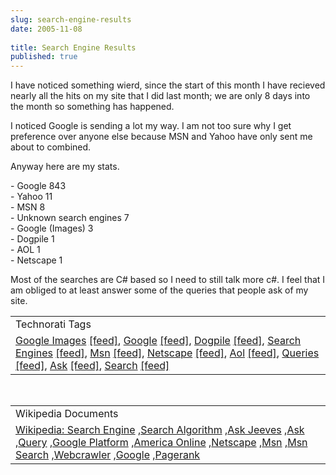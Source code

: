 ```yaml
---
slug: search-engine-results
date: 2005-11-08
 
title: Search Engine Results
published: true
---
```

I have noticed something wierd, since the start of this month I have recieved nearly all the hits on my site that I did last month; we are only 8 days into the month so something has happened.<p />I noticed Google is sending a lot my way. I am not too sure why I get preference over anyone else because MSN and Yahoo have only sent me about to combined.<p />Anyway here are my stats.<p />- Google 843<br />- Yahoo 11<br />- MSN 8<br />- Unknown search engines 7<br />- Google (Images) 3<br />- Dogpile 1<br />- AOL 1<br />- Netscape 1<p />Most of the searches are C# based so I need to still talk more c#. I feel that I am obliged to at least answer some of the queries that people ask of my site.<p /><table class="TechnoratiHead TagHeader">
<tr><td>Technorati Tags</td></tr>
<tr class="Technorati"><td>
<a href="https://paul.kinlan.me/tags/Google" class="Tag" rel="tag">Google Images</a> <a href="http://feeds.technorati.com/feed/posts/tag/Google" class="Tag">[feed]</a>, <a href="https://paul.kinlan.me/tags/Google" class="Tag" rel="tag">Google</a> <a href="http://feeds.technorati.com/feed/posts/tag/Google" class="Tag">[feed]</a>, <a href="https://paul.kinlan.me/tags/Dogpile" class="Tag" rel="tag">Dogpile</a> <a href="http://feeds.technorati.com/feed/posts/tag/Dogpile" class="Tag">[feed]</a>, <a href="https://paul.kinlan.me/tags/Search" class="Tag" rel="tag">Search Engines</a> <a href="http://feeds.technorati.com/feed/posts/tag/Search" class="Tag">[feed]</a>, <a href="https://paul.kinlan.me/tags/Msn" class="Tag" rel="tag">Msn</a> <a href="http://feeds.technorati.com/feed/posts/tag/Msn" class="Tag">[feed]</a>, <a href="https://paul.kinlan.me/tags/Netscape" class="Tag" rel="tag">Netscape</a> <a href="http://feeds.technorati.com/feed/posts/tag/Netscape" class="Tag">[feed]</a>, <a href="https://paul.kinlan.me/tags/Aol" class="Tag" rel="tag">Aol</a> <a href="http://feeds.technorati.com/feed/posts/tag/Aol" class="Tag">[feed]</a>, <a href="https://paul.kinlan.me/tags/Queries" class="Tag" rel="tag">Queries</a> <a href="http://feeds.technorati.com/feed/posts/tag/Queries" class="Tag">[feed]</a>, <a href="https://paul.kinlan.me/tags/Ask" class="Tag" rel="tag">Ask</a> <a href="http://feeds.technorati.com/feed/posts/tag/Ask" class="Tag">[feed]</a>, <a href="https://paul.kinlan.me/tags/Search" class="Tag" rel="tag">Search</a> <a href="http://feeds.technorati.com/feed/posts/tag/Search" class="Tag">[feed]</a>
</td></tr>
</table><br /><table class="TechnoratiHead TagHeader">
<tr><td>Wikipedia Documents</td></tr>
<tr class="Technorati"><td>
<a href="http://en.wikipedia.org/wiki/Search_engine">Wikipedia: Search Engine</a> ,<a href="http://en.wikipedia.org/wiki/Search_algorithm">Search Algorithm</a> ,<a href="http://en.wikipedia.org/wiki/Ask_Jeeves">Ask Jeeves</a> ,<a href="http://en.wikipedia.org/wiki/Ask">Ask</a> ,<a href="http://en.wikipedia.org/wiki/Query">Query</a> ,<a href="http://en.wikipedia.org/wiki/Google_platform">Google Platform</a> ,<a href="http://en.wikipedia.org/wiki/AOL">America Online</a> ,<a href="http://en.wikipedia.org/wiki/Netscape">Netscape</a> ,<a href="http://en.wikipedia.org/wiki/MSN">Msn</a> ,<a href="http://en.wikipedia.org/wiki/MSN_Search">Msn Search</a> ,<a href="http://en.wikipedia.org/wiki/WebCrawler">Webcrawler</a> ,<a href="http://en.wikipedia.org/wiki/Google">Google</a> ,<a href="http://en.wikipedia.org/wiki/PageRank">Pagerank</a>
</td></tr>
</table><div class="blogger-post-footer"><img class="posterous_download_image" src="https://blogger.googleusercontent.com/tracker/8109338-113146667293507828?l=www.kinlan.co.uk%2Findex.html" height="1" alt="" width="1" /></div>

